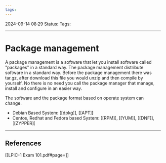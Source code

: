```yaml
---
tags:
---
```


2024-09-14 08:29
Status:
Tags:
___
# Package management

A package management is a software that let you install software called "packages" in a standard way.
The package management distribute software in a standard way.
Before the package management there was tar.gz, after download this file you would unzip and then compile by yourself.
No there is no need you call the package manager that manage, install and configure in an easier way.

The software and the package format based on operate system can change.

- Debian Based System: [[dpkg]], [[APT]]
- Centos, Redhat and Fedora based System: [[RPM]], [[YUM]], [[DNF]], [[ZYPPER]]

___
## References
[[LPIC-1 Exam 101.pdf#page=]]
